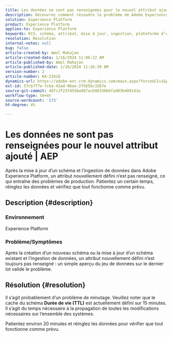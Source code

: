 ```yaml
---
title: Les données ne sont pas renseignées pour le nouvel attribut ajouté | AEP
description: Découvrez comment résoudre le problème de Adobe Experience Platform où un attribut nouvellement défini ne se remplit pas. Attendez et réingérez les données.
solution: Experience Platform
product: Experience Platform
applies-to: Experience Platform
keywords: KCS, schéma, attribut, mise à jour, ingestion, plateforme d’expérience, AEP
resolution: Resolution
internal-notes: null
bug: false
article-created-by: Amol Mahajan
article-created-date: 1/16/2024 11:06:22 AM
article-published-by: Amol Mahajan
article-published-date: 1/16/2024 11:26:38 AM
version-number: 2
article-number: KA-23416
dynamics-url: https://adobe-ent.crm.dynamics.com/main.aspx?forceUCI=1&pagetype=entityrecord&etn=knowledgearticle&id=a1349644-5fb4-ee11-a569-6045bd006079
exl-id: 57cb7f7e-fcbe-42ad-9bae-2f565bc3267e
source-git-commit: 46fc2f23fd556a987acb96338b6fad03b489141e
workflow-type: tm+mt
source-wordcount: '173'
ht-degree: 4%

---
```


# Les données ne sont pas renseignées pour le nouvel attribut ajouté | AEP


Après la mise à jour d’un schéma et l’ingestion de données dans Adobe Experience Platform, un attribut nouvellement défini n’est pas renseigné, ce qui entraîne des problèmes de production. Patientez un certain temps, réinglez les données et vérifiez que tout fonctionne comme prévu.

## Description {#description}


### <b>Environnement</b>

Experience Platform



### <b>Problème/Symptômes</b>

Après la création d’un nouveau schéma ou la mise à jour d’un schéma existant et l’ingestion de données, un attribut nouvellement défini n’est toujours pas renseigné : un simple aperçu du jeu de données sur le dernier lot valide le problème.


## Résolution {#resolution}


Il s’agit probablement d’un problème de minutage. Veuillez noter que le cache du schéma <b>Durée de vie (TTL)</b> est actuellement défini sur 15 minutes. Il s’agit du temps nécessaire à la propagation de toutes les modifications nécessaires sur l’ensemble des systèmes.

Patientez environ 20 minutes et réinglez les données pour vérifier que tout fonctionne comme prévu.
